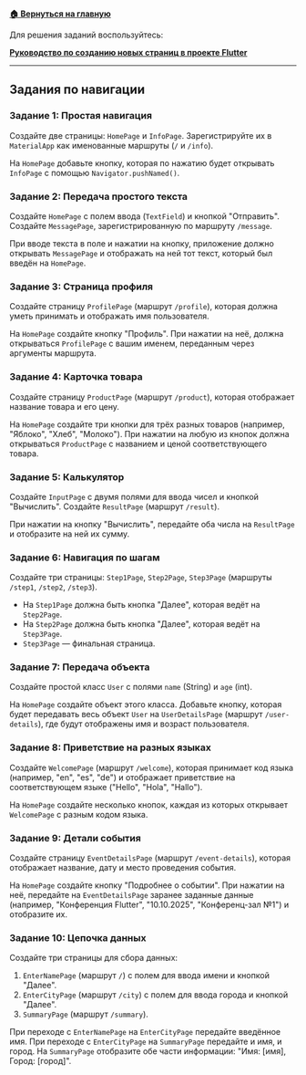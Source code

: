**[🏠 Вернуться на главную](README.md)**

Для решения заданий воспользуйтесь:

**[Руководство по созданию новых страниц в проекте Flutter](routing_views.md)**

---

## Задания по навигации

### Задание 1: Простая навигация

Создайте две страницы: `HomePage` и `InfoPage`. Зарегистрируйте их в `MaterialApp` как именованные маршруты (`/` и `/info`).

На `HomePage` добавьте кнопку, которая по нажатию будет открывать `InfoPage` с помощью `Navigator.pushNamed()`.

### Задание 2: Передача простого текста

Создайте `HomePage` с полем ввода (`TextField`) и кнопкой "Отправить". Создайте `MessagePage`, зарегистрированную по маршруту `/message`.

При вводе текста в поле и нажатии на кнопку, приложение должно открывать `MessagePage` и отображать на ней тот текст, который был введён на `HomePage`.

### Задание 3: Страница профиля

Создайте страницу `ProfilePage` (маршрут `/profile`), которая должна уметь принимать и отображать имя пользователя.

На `HomePage` создайте кнопку "Профиль". При нажатии на неё, должна открываться `ProfilePage` с вашим именем, переданным через аргументы маршрута.

### Задание 4: Карточка товара

Создайте страницу `ProductPage` (маршрут `/product`), которая отображает название товара и его цену.

На `HomePage` создайте три кнопки для трёх разных товаров (например, "Яблоко", "Хлеб", "Молоко"). При нажатии на любую из кнопок должна открываться `ProductPage` с названием и ценой соответствующего товара.

### Задание 5: Калькулятор

Создайте `InputPage` с двумя полями для ввода чисел и кнопкой "Вычислить". Создайте `ResultPage` (маршрут `/result`).

При нажатии на кнопку "Вычислить", передайте оба числа на `ResultPage` и отобразите на ней их сумму.

### Задание 6: Навигация по шагам

Создайте три страницы: `Step1Page`, `Step2Page`, `Step3Page` (маршруты `/step1`, `/step2`, `/step3`).

- На `Step1Page` должна быть кнопка "Далее", которая ведёт на `Step2Page`.
- На `Step2Page` должна быть кнопка "Далее", которая ведёт на `Step3Page`.
- `Step3Page` — финальная страница.

### Задание 7: Передача объекта

Создайте простой класс `User` с полями `name` (String) и `age` (int). 

На `HomePage` создайте объект этого класса. Добавьте кнопку, которая будет передавать весь объект `User` на `UserDetailsPage` (маршрут `/user-details`), где будут отображены имя и возраст пользователя.

### Задание 8: Приветствие на разных языках

Создайте `WelcomePage` (маршрут `/welcome`), которая принимает код языка (например, "en", "es", "de") и отображает приветствие на соответствующем языке ("Hello", "Hola", "Hallo").

На `HomePage` создайте несколько кнопок, каждая из которых открывает `WelcomePage` с разным кодом языка.

### Задание 9: Детали события

Создайте страницу `EventDetailsPage` (маршрут `/event-details`), которая отображает название, дату и место проведения события.

На `HomePage` создайте кнопку "Подробнее о событии". При нажатии на неё, передайте на `EventDetailsPage` заранее заданные данные (например, "Конференция Flutter", "10.10.2025", "Конференц-зал №1") и отобразите их.

### Задание 10: Цепочка данных

Создайте три страницы для сбора данных:
1.  `EnterNamePage` (маршрут `/`) с полем для ввода имени и кнопкой "Далее".
2.  `EnterCityPage` (маршрут `/city`) с полем для ввода города и кнопкой "Далее".
3.  `SummaryPage` (маршрут `/summary`).

При переходе с `EnterNamePage` на `EnterCityPage` передайте введённое имя. При переходе с `EnterCityPage` на `SummaryPage` передайте и имя, и город. На `SummaryPage` отобразите обе части информации: "Имя: [имя], Город: [город]".